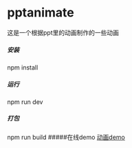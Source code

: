 # pptanimate

这是一个根据ppt里的动画制作的一些动画

##### 安装
npm install

##### 运行
npm run dev

##### 打包
npm run build
#####在线demo
[动画demo](https://jsut-start.github.io/pptAnimateDemo/index.html)
